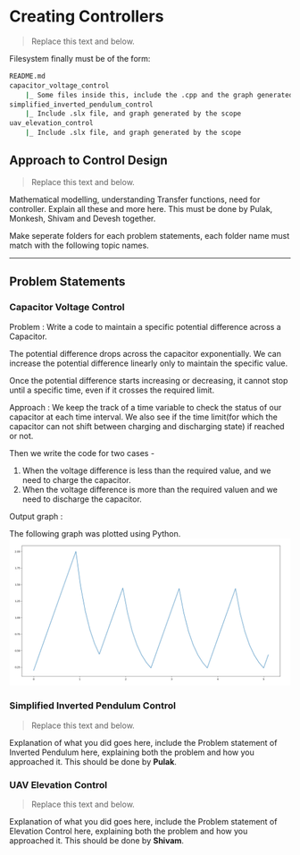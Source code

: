 # Creating Controllers

> Replace this text and below.

Filesystem finally must be of the form:

```bash
README.md
capacitor_voltage_control
    |_ Some files inside this, include the .cpp and the graph generated
simplified_inverted_pendulum_control
    |_ Include .slx file, and graph generated by the scope
uav_elevation_control
    |_ Include .slx file, and graph generated by the scope
```

## Approach to Control Design

> Replace this text and below.

Mathematical modelling, understanding Transfer functions, need for controller. Explain all these and more here.
This must be done by Pulak, Monkesh, Shivam and Devesh together.

Make seperate folders for each problem statements, each folder name must match with the following topic names.

---

## Problem Statements

### Capacitor Voltage Control

Problem : 
Write a code to maintain a specific potential difference across a Capacitor.

The potential difference drops across the capacitor exponentially.
We can increase the potential difference linearly only to maintain the specific value.

Once the potential difference starts increasing or decreasing, it cannot stop until a specific time,
even if it crosses the required limit.

Approach :
We keep the track of a time variable to check the status of our capacitor at each time interval.
We also see if the time limit(for which the capacitor can not shift between charging and discharging state)
if reached or not.

Then we write the code for two cases -
1) When the voltage difference is less than the required value, and we need to charge the capacitor.
2) When the voltage difference is more than the required valuen and we need to discharge the capacitor.

Output graph : 

The following graph was plotted using Python.
![Graph](./capacitor_voltage_control/graph.png)
<!-- 
> Replace this text and below.

Explanation of what you did goes here, include the capacitor control problem statement here, explaining both
the problem and how you approached it. This should be done by **Monkesh**. -->

### Simplified Inverted Pendulum Control

> Replace this text and below.

Explanation of what you did goes here, include the Problem statement of Inverted Pendulum here, explaining both
the problem and how you approached it. This should be done by **Pulak**.

### UAV Elevation Control

> Replace this text and below.

Explanation of what you did goes here, include the Problem statement of Elevation Control here, explaining both the
problem and how you approached it. This should be done by **Shivam**.
